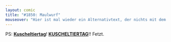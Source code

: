 ```yaml
---
layout: comic
title: "#1850: Maulwurf"
mouseover: "Hier ist mal wieder ein Alternativtext, der nichts mit dem Comic zu tun hat."
---
```


PS:
<a href="http://www.fonflatter.de/kalender"><strong>Kuscheltiertag</strong></a>! 
<a href="http://www.fonflatter.de/kalender"><strong>KUSCHELTIERTAG</strong></a>!! Fetzt.
